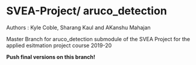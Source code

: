 # SVEA-Project/ aruco_detection

Authors : Kyle Coble, Sharang Kaul and AKanshu Mahajan

Master Branch for aruco_detection submodule of the SVEA Project for the applied esitmation project course 2019-20

__Push final versions on this branch!__ 




